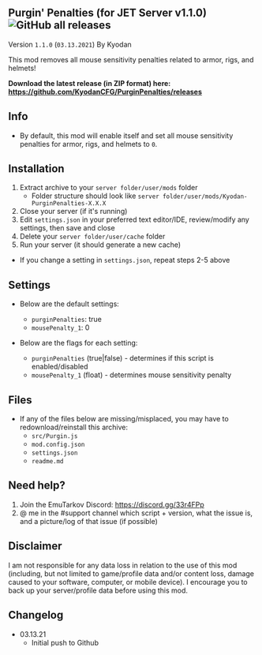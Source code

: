 Purgin' Penalties (for JET Server v1.1.0) ![GitHub all releases](https://img.shields.io/github/downloads/KyodanCFG/PurginPenalties/total?color=green&label=Downloads&style=flat-square)
----------------
Version `1.1.0` (`03.13.2021`)
By Kyodan

This mod removes all mouse sensitivity penalties related to armor, rigs, and helmets!

**Download the latest release (in ZIP format) here: https://github.com/KyodanCFG/PurginPenalties/releases**
                                                                                   
## Info

- By default, this mod will enable itself and set all mouse sensitivity penalties for armor, rigs, and helmets to `0`.

## Installation

1. Extract archive to your `server folder/user/mods` folder 
    * Folder structure should look like `server folder/user/mods/Kyodan-PurginPenalties-X.X.X`
2. Close your server (if it's running)
3. Edit `settings.json` in your preferred text editor/IDE, review/modify any settings, then save and close
4. Delete your `server folder/user/cache` folder
5. Run your server (it should generate a new cache)

* If you change a setting in `settings.json`, repeat steps 2-5 above

## Settings

- Below are the default settings:
    * `purginPenalties`: true
    * `mousePenalty_1`: 0

- Below are the flags for each setting:
    * `purginPenalties` (true|false)          - determines if this script is enabled/disabled
    * `mousePenalty_1` (float)                - determines mouse sensitivity penalty

## Files

- If any of the files below are missing/misplaced, you may have to redownload/reinstall this archive:
    * `src/Purgin.js`
    * `mod.config.json`
    * `settings.json`
    * `readme.md`

## Need help?

1. Join the EmuTarkov Discord: https://discord.gg/33r4FPp
2. @ me in the #support channel which script + version, what the issue is, and a picture/log of that issue (if possible)

## Disclaimer

I am not responsible for any data loss in relation to the use of this mod (including, but not limited to game/profile data and/or content loss, damage caused to your software, computer, or mobile device). I encourage you to back up your server/profile data before using this mod.

## Changelog

- 03.13.21
    * Initial push to Github
